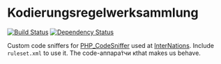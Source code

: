 # Kodierungsregelwerksammlung
[![Build Status](https://travis-ci.org/InterNations/kodierungsregelwerksammlung.svg)](https://travis-ci.org/InterNations/kodierungsregelwerksammlung) [![Dependency Status](https://www.versioneye.com/user/projects/53479c6efe0d0708960000e3/badge.png)](https://www.versioneye.com/user/projects/53479c6efe0d0708960000e3)

Custom code sniffers for [PHP_CodeSniffer](http://pear.php.net/package/PHP_CodeSniffer) used at [InterNations](http://www.internations.org). Include `ruleset.xml` to use it.
The code-аппара́тчи кthat makes us behave.
